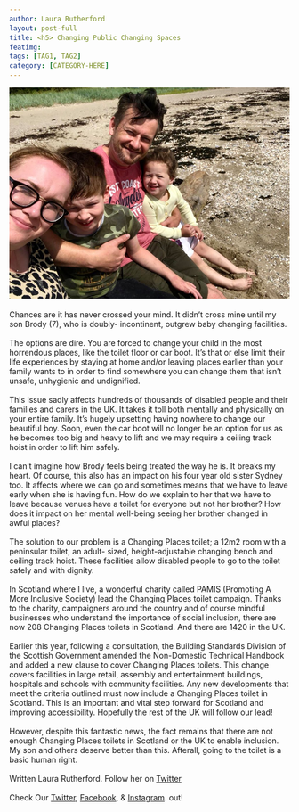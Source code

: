 ```yaml
---
author: Laura Rutherford
layout: post-full
title: <h5> Changing Public Changing Spaces
featimg: 
tags: [TAG1, TAG2]
category: [CATEGORY-HERE]
---
```

![](https://raw.githubusercontent.com/AwarenessOverload/AwarenessOverload/gh-pages/img/67403860_10157083773460791_8074412759837573120_o.jpg)
<br/>
<br/>
Chances are it has never crossed your mind. It didn’t cross mine until my son Brody (7), who is doubly-
incontinent, outgrew baby changing facilities.
<br/>
<br/>
The options are dire. You are forced to change your child in the most horrendous places, like the toilet
floor or car boot. It’s that or else limit their life experiences by staying at home and/or leaving places
earlier than your family wants to in order to find somewhere you can change them that isn’t unsafe,
unhygienic and undignified.
<br/>
<br/>
This issue sadly affects hundreds of thousands of disabled people and their families and carers in the UK.
It takes it toll both mentally and physically on your entire family. It’s hugely upsetting having nowhere to
change our beautiful boy. Soon, even the car boot will no longer be an option for us as he becomes too
big and heavy to lift and we may require a ceiling track hoist in order to lift him safely.
<br/>
<br/>
I can’t imagine how Brody feels being treated the way he is. It breaks my heart. Of course, this also has
an impact on his four year old sister Sydney too. It affects where we can go and sometimes means that
we have to leave early when she is having fun. How do we explain to her that we have to leave because
venues have a toilet for everyone but not her brother? How does it impact on her mental well-being
seeing her brother changed in awful places?
<br/>
<br/>
The solution to our problem is a Changing Places toilet; a 12m2 room with a peninsular toilet, an adult-
sized, height-adjustable changing bench and ceiling track hoist. These facilities allow disabled people to
go to the toilet safely and with dignity.
<br/>
<br/>
In Scotland where I live, a wonderful charity called PAMIS (Promoting A More Inclusive Society) lead
the Changing Places toilet campaign. Thanks to the charity, campaigners around the country and of
course mindful businesses who understand the importance of social inclusion, there are now 208
Changing Places toilets in Scotland. And there are 1420 in the UK.
<br/>
<br/>
Earlier this year, following a consultation, the Building Standards Division of the Scottish Government
amended the Non-Domestic Technical Handbook and added a new clause to cover Changing Places
toilets. This change covers facilities in large retail, assembly and entertainment buildings, hospitals and
schools with community facilities. Any new developments that meet the criteria outlined must now
include a Changing Places toilet in Scotland. This is an important and vital step forward for Scotland and
improving accessibility. Hopefully the rest of the UK will follow our lead!
<br/>
<br/>
However, despite this fantastic news, the fact remains that there are not enough Changing Places toilets
in Scotland or the UK to enable inclusion. My son and others deserve better than this. Afterall, going to
the toilet is a basic human right.
<br/>
<br/>
Written Laura Rutherford. Follow her on [Twitter](https://twitter.com/LauraRutherford)
<br/>
<br/>
Check Our [Twitter](https://twitter.com/AwarenessOver/), [Facebook](https://www.facebook.com/OfficialAwarenessOverload/), & [Instagram](https://www.instagram.com/awarenessoverload/). out!
